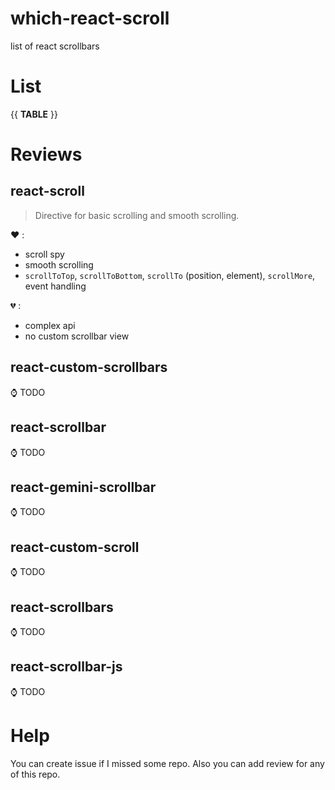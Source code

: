 # which-react-scroll
list of react scrollbars

# List

{{ __TABLE__ }}

# Reviews
## react-scroll

> Directive for basic scrolling and smooth scrolling.

:heart: :
- scroll spy
- smooth scrolling
- `scrollToTop`, `scrollToBottom`, `scrollTo` (position, element), `scrollMore`, event handling

:broken_heart: :
- complex api
- no custom scrollbar view

## react-custom-scrollbars

:watch: TODO

## react-scrollbar

:watch: TODO

## react-gemini-scrollbar

:watch: TODO

## react-custom-scroll

:watch: TODO

## react-scrollbars

:watch: TODO

## react-scrollbar-js

:watch: TODO

# Help

You can create issue if I missed some repo. Also you can add review for any of this repo.